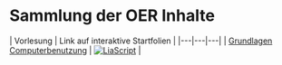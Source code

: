 # Sammlung der OER Inhalte 
| Vorlesung | Link auf interaktive Startfolien |
|---|---|---|
| [Grundlagen Computerbenutzung](https://github.com/LiaScriptHTK/GrundlagenComputerbenutzung) | [![LiaScript](https://raw.githubusercontent.com/LiaScript/LiaScript/master/badges/course.svg)](https://liascript.github.io/course/?https://github.com/LiaScriptHTK/GrundlagenComputerbenutzung/blob/master/00_Einfuehrung.md) |
